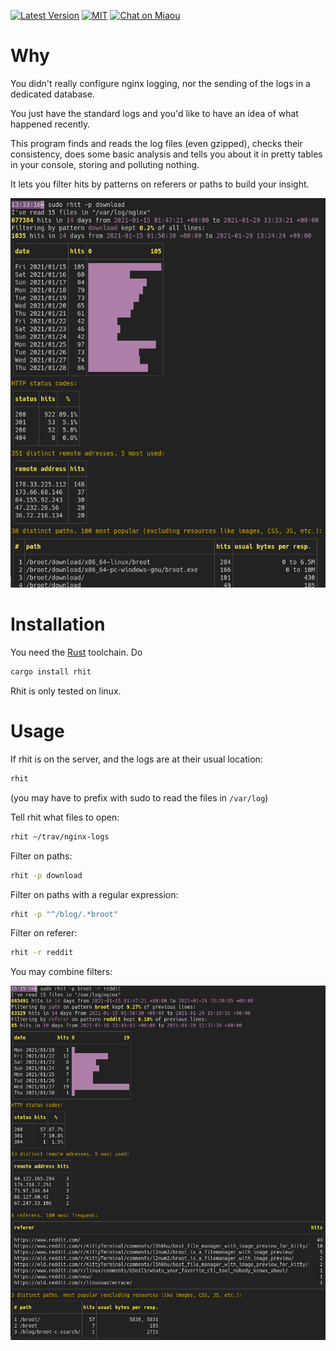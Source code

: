 
[![Latest Version][s1]][l1] [![MIT][s2]][l2] [![Chat on Miaou][s3]][l3]

[s1]: https://img.shields.io/crates/v/rhit.svg
[l1]: https://crates.io/crates/rhit

[s2]: https://img.shields.io/badge/license-MIT-blue.svg
[l2]: LICENSE

[s3]: https://miaou.dystroy.org/static/shields/room.svg
[l3]: https://miaou.dystroy.org/3768?rust


# Why

You didn't really configure nginx logging, nor the sending of the logs in a dedicated database.

You just have the standard logs and you'd like to have an idea of what happened recently.

This program finds and reads the log files (even gzipped), checks their consistency, does some basic analysis and tells you about it in pretty tables in your console, storing and polluting nothing.

It lets you filter hits by patterns on referers or paths to build your insight.

![filtering](doc/download-filter.png)

# Installation

You need the [Rust](https://rustup.rs) toolchain. Do

```bash
cargo install rhit
```

Rhit is only tested on linux.

# Usage

If rhit is on the server, and the logs are at their usual location:

```bash
rhit
```

(you may have to prefix with sudo to read the files in `/var/log`)

Tell rhit what files to open:

```bash
rhit ~/trav/nginx-logs
```

Filter on paths:

```bash
rhit -p download
```

Filter on paths with a regular expression:

```bash
rhit -p "^/blog/.*broot"
```

Filter on referer:

```bash
rhit -r reddit
```

You may combine filters:

![mixed-filtering](doc/mixed-filter.png)
